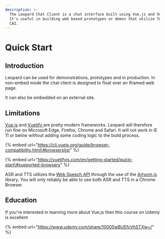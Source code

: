 ```yaml
---
description: >-
  The Leopard Chat Client is a chat interface built using Vue.js and Vuetify.
  It's useful in building web based prototypes or demos that utilize Teneo for
  CAI.
---
```


# Quick Start

## Introduction

Leopard can be used for demonstrations, prototypes and in production. In non-embed mode the chat client is designed to float over an Iframed web page. 

It can also be embedded on an external site. 

## Limitations

[Vue.js](https://vuejs.org/) and [Vuetify ](https://vuetifyjs.com/en/getting-started/quick-start)are pretty modern frameworks. Leopard will therefore run fine on Microsoft Edge, Firefox, Chrome and Safari. It will not work in IE 11 or below without adding some coding logic to the build process.  

{% embed url="https://cli.vuejs.org/guide/browser-compatibility.html\#browserslist" %}

{% embed url="https://vuetifyjs.com/en/getting-started/quick-start\#supported-browsers" %}

ASR and TTS utilizes the [Web Speech API](https://developer.mozilla.org/en-US/docs/Web/API/Web_Speech_API) through the use of the [Artyom.js](https://sdkcarlos.github.io/sites/artyom.html) library.  You will only reliably be able to use both ASR and TTS in a Chrome Browser.

## Education

If you're interested in learning more about Vue.js then this course on Udemy is excellent

{% embed url="https://www.udemy.com/share/10005wBUEfcVhSTXw=/" %}



